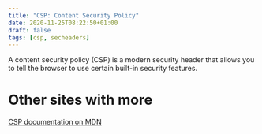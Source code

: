 ```yaml
---
title: "CSP: Content Security Policy"
date: 2020-11-25T08:22:50+01:00
draft: false
tags: [csp, secheaders]
---
```

A content security policy (CSP) is a modern security header that allows you 
to tell the browser to use certain built-in security features. 

# Other sites with more
[CSP documentation on MDN](https://developer.mozilla.org/en-US/docs/Web/HTTP/CSP)

